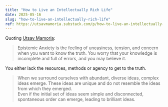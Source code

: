 ```yaml
---
title: "How to Live an Intellectually Rich Life"
date: 2025-05-16
slug: "how-to-live-an-intellectually-rich-life"
ref: https://utsavmamoria.substack.com/p/how-to-live-an-intellectually-rich?r=5lwff8&utm_medium=ios&triedRedirect=true
---
```


Quoting [Utsav Mamoria](https://utsavmamoria.substack.com/p/how-to-live-an-intellectually-rich?r=5lwff8&utm_medium=ios&triedRedirect=true):

> Epistemic Anxiety is the feeling of uneasiness, tension, and concern when you want to know the truth. You worry that your knowledge is incomplete and full of errors, and you may believe it.

You either lack the resources, methods or agency to get to the truth.

> When we surround ourselves with abundant, diverse ideas, complex ideas emerge. These ideas are unique and do not resemble the ideas from which they emerged.  
Even if the initial set of ideas seem simple and disconnected, spontaneous order can emerge, leading to brilliant ideas.